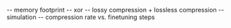 -- memory footprint
-- xor
-- lossy compression + lossless compression
-- simulation
-- compression rate vs. finetuning steps